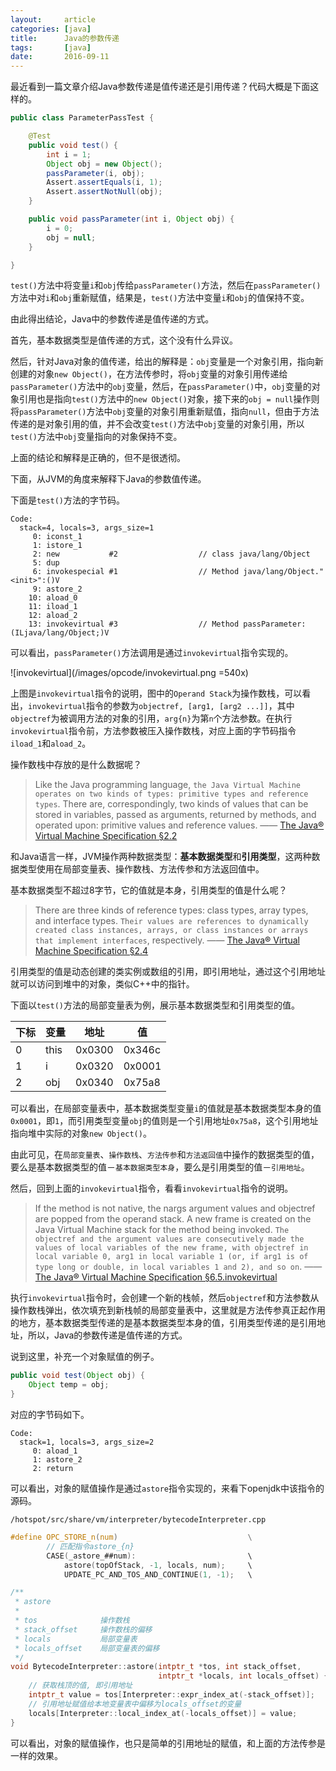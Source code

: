```yaml
---
layout:     article
categories: [java]
title:      Java的参数传递
tags:       [java]
date:       2016-09-11
---
```


最近看到一篇文章介绍Java参数传递是值传递还是引用传递？代码大概是下面这样的。

```java
public class ParameterPassTest {

    @Test
    public void test() {
        int i = 1;
        Object obj = new Object();
        passParameter(i, obj);
        Assert.assertEquals(i, 1);
        Assert.assertNotNull(obj);
    }

    public void passParameter(int i, Object obj) {
        i = 0;
        obj = null;
    }

}
```

`test()`方法中将变量`i`和`obj`传给`passParameter()`方法，然后在`passParameter()`方法中对`i`和`obj`重新赋值，结果是，`test()`方法中变量`i`和`obj`的值保持不变。

由此得出结论，Java中的参数传递是值传递的方式。

首先，基本数据类型是值传递的方式，这个没有什么异议。

然后，针对Java对象的值传递，给出的解释是：`obj`变量是一个对象引用，指向新创建的对象`new Object()`，在方法传参时，将`obj`变量的对象引用传递给`passParameter()`方法中的`obj`变量，然后，在`passParameter()`中，`obj`变量的对象引用也是指向`test()`方法中的`new Object()`对象，接下来的`obj = null`操作则将`passParameter()`方法中`obj`变量的对象引用重新赋值，指向`null`，但由于方法传递的是对象引用的值，并不会改变`test()`方法中`obj`变量的对象引用，所以`test()`方法中`obj`变量指向的对象保持不变。

上面的结论和解释是正确的，但不是很透彻。

下面，从JVM的角度来解释下Java的参数值传递。

下面是`test()`方法的字节码。

```javap
Code:
  stack=4, locals=3, args_size=1
     0: iconst_1      
     1: istore_1      
     2: new           #2                  // class java/lang/Object
     5: dup           
     6: invokespecial #1                  // Method java/lang/Object."<init>":()V
     9: astore_2      
    10: aload_0       
    11: iload_1       
    12: aload_2       
    13: invokevirtual #3                  // Method passParameter:(ILjava/lang/Object;)V
```

可以看出，`passParameter()`方法调用是通过`invokevirtual`指令实现的。

![invokevirtual](/images/opcode/invokevirtual.png =540x)

上图是`invokevirtual`指令的说明，图中的`Operand Stack`为操作数栈，可以看出，`invokevirtual`指令的参数为`objectref, [arg1, [arg2 ...]]`，其中`objectref`为被调用方法的对象的引用，`arg{n}`为第`n`个方法参数。在执行`invokevirtual`指令前，方法参数被压入操作数栈，对应上面的字节码指令`iload_1`和`aload_2`。

操作数栈中存放的是什么数据呢？

> Like the Java programming language, `the Java Virtual Machine operates on two kinds of types: primitive types and reference types`. There are, correspondingly, two kinds of values that can be stored in variables, passed as arguments, returned by methods, and operated upon: primitive values and reference values.     —— [The Java® Virtual Machine Specification §2.2](http://docs.oracle.com/javase/specs/jvms/se7/html/jvms-2.html#jvms-2.2)

和Java语言一样，JVM操作两种数据类型：**基本数据类型**和**引用类型**，这两种数据类型使用在局部变量表、操作数栈、方法传参和方法返回值中。

基本数据类型不超过8字节，它的值就是本身，引用类型的值是什么呢？

> There are three kinds of reference types: class types, array types, and interface types. `Their values are references to dynamically created class instances, arrays, or class instances or arrays that implement interfaces`, respectively.    —— [The Java® Virtual Machine Specification §2.4](http://docs.oracle.com/javase/specs/jvms/se7/html/jvms-2.html#jvms-2.4)

引用类型的值是动态创建的类实例或数组的引用，即引用地址，通过这个引用地址就可以访问到堆中的对象，类似C++中的指针。

下面以`test()`方法的局部变量表为例，展示基本数据类型和引用类型的值。

| 下标 | 变量 | 地址 | 值 |
| --- | ---  | ---    | ---    |
| 0   | this | 0x0300 | 0x346c |
| 1   | i    | 0x0320 | 0x0001 |
| 2   | obj  | 0x0340 | 0x75a8 |

可以看出，在局部变量表中，基本数据类型变量`i`的值就是基本数据类型本身的值`0x0001`，即`1`，而引用类型变量`obj`的值则是一个引用地址`0x75a8`，这个引用地址指向堆中实际的对象`new Object()`。

由此可见，在`局部变量表`、`操作数栈`、`方法传参`和`方法返回值`中操作的数据类型的值，要么是基本数据类型的值－`基本数据类型本身`，要么是引用类型的值－`引用地址`。

然后，回到上面的`invokevirtual`指令，看看`invokevirtual`指令的说明。

> If the method is not native, the nargs argument values and objectref are popped from the operand stack. A new frame is created on the Java Virtual Machine stack for the method being invoked. `The objectref and the argument values are consecutively made the values of local variables of the new frame, with objectref in local variable 0, arg1 in local variable 1 (or, if arg1 is of type long or double, in local variables 1 and 2), and so on`.    —— [The Java® Virtual Machine Specification §6.5.invokevirtual](http://docs.oracle.com/javase/specs/jvms/se7/html/jvms-6.html#jvms-6.5.invokevirtual)

执行`invokevirtual`指令时，会创建一个新的栈帧，然后`objectref`和方法参数从操作数栈弹出，依次填充到新栈帧的局部变量表中，这里就是方法传参真正起作用的地方，基本数据类型传递的是基本数据类型本身的值，引用类型传递的是引用地址，所以，Java的参数传递是值传递的方式。

说到这里，补充一个对象赋值的例子。

```java
public void test(Object obj) {
    Object temp = obj;
}
```

对应的字节码如下。

```javap
Code:
  stack=1, locals=3, args_size=2
     0: aload_1
     1: astore_2
     2: return
```

可以看出，对象的赋值操作是通过`astore`指令实现的，来看下openjdk中该指令的源码。

`/hotspot/src/share/vm/interpreter/bytecodeInterpreter.cpp`

```c
#define OPC_STORE_n(num)                             \
        // 匹配指令astore_{n}
        CASE(_astore_##num):                         \
            astore(topOfStack, -1, locals, num);     \
            UPDATE_PC_AND_TOS_AND_CONTINUE(1, -1);   \

/**
 * astore
 * 
 * tos              操作数栈
 * stack_offset     操作数栈的偏移
 * locals           局部变量表
 * locals_offset    局部变量表的偏移
 */
void BytecodeInterpreter::astore(intptr_t *tos, int stack_offset,
                                 intptr_t *locals, int locals_offset) {
    // 获取栈顶的值, 即引用地址
    intptr_t value = tos[Interpreter::expr_index_at(-stack_offset)];
    // 引用地址赋值给本地变量表中偏移为locals_offset的变量
    locals[Interpreter::local_index_at(-locals_offset)] = value;
}
```

可以看出，对象的赋值操作，也只是简单的引用地址的赋值，和上面的方法传参是一样的效果。
